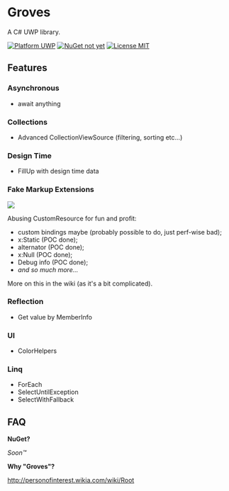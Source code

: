 # Groves
A C# UWP library.

[![Platform UWP](https://img.shields.io/badge/platform-UWP-lightgray.svg?style=flat-squared)](https://github.com/tomzorz/Groves)
[![NuGet not yet](https://img.shields.io/badge/NuGet-not%20yet-red.svg?style=flat-squared)](https://github.com/tomzorz/Groves)
[![License MIT](https://img.shields.io/badge/License-MIT-blue.svg?style=flat-squared)](https://github.com/tomzorz/Groves)

## Features

### Asynchronous

* await anything

### Collections

* Advanced CollectionViewSource (filtering, sorting etc...)

### Design Time

* FillUp with design time data

### Fake Markup Extensions

![](https://cdn-images-1.medium.com/max/1200/1*AMq2lFFyOA4YcyMXs_hrcA.png)

Abusing CustomResource for fun and profit:

* custom bindings maybe (probably possible to do, just perf-wise bad);
* x:Static (POC done);
* alternator (POC done);
* x:Null (POC done);
* Debug info (POC done);
* *and so much more...*

More on this in the wiki (as it's a bit complicated).

### Reflection

* Get value by MemberInfo

### UI

* ColorHelpers

### Linq

* ForEach
* SelectUntilException
* SelectWithFallback

## FAQ

**NuGet?**

*Soon™*

**Why "Groves"?**

http://personofinterest.wikia.com/wiki/Root
